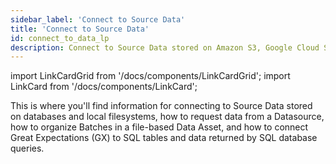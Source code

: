 ```yaml
---
sidebar_label: 'Connect to Source Data'
title: 'Connect to Source Data'
id: connect_to_data_lp
description: Connect to Source Data stored on Amazon S3, Google Cloud Storage (GCS), Microsoft Azure Blob Storage, or local filesystems.
---
```


import LinkCardGrid from '/docs/components/LinkCardGrid';
import LinkCard from '/docs/components/LinkCard';

<p class="DocItem__header-description">This is where you'll find information for connecting to Source Data stored on databases and local filesystems, how to request data from a Datasource, how to organize Batches in a file-based Data Asset, and how to connect Great Expectations (GX) to SQL tables and data returned by SQL database queries.</p>

<LinkCardGrid>
  <LinkCard topIcon label="Connect to filesystem Source Data" description="Connect to filesystem Source Data" href="/docs/guides/connecting_to_your_data/fluent/filesystem/connect_filesystem_source_data" icon="/img/connect_icon.svg" />
  <LinkCard topIcon label="Connect to in-memory Source Data using Pandas" description="Connect to in-memory Source Data using Pandas" href="/docs/guides/connecting_to_your_data/fluent/in_memory/how_to_connect_to_in_memory_data_using_pandas" icon="/img/connect_icon.svg" />
  <LinkCard topIcon label="Connect to SQL database Source Data" description="Connect to Source Data stored on SQL databases" href="/docs/guides/connecting_to_your_data/fluent/database/connect_sql_source_data" icon="/img/connect_icon.svg" />
  <LinkCard topIcon label="Manage Data Assets" description="Request data from a Datasource and organize Batches in file-based and SQL Data Assets" href="/docs/guides/connecting_to_your_data/manage_data_assets_lp" icon="/img/manage_icon.svg" />
</LinkCardGrid>
